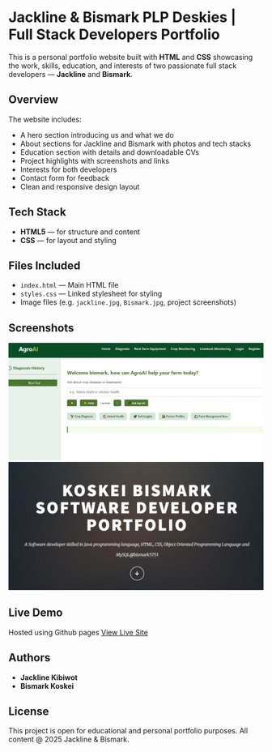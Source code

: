 # Jackline & Bismark PLP Deskies | Full Stack Developers Portfolio

This is a personal portfolio website built with **HTML** and **CSS** showcasing the work, skills, education, and interests of two passionate full stack developers — **Jackline** and **Bismark**.

## Overview

The website includes:

- A hero section introducing us and what we do
- About sections for Jackline and Bismark with photos and tech stacks
- Education section with details and downloadable CVs
- Project highlights with screenshots and links
- Interests for both developers
- Contact form for feedback
- Clean and responsive design layout


## Tech Stack

- **HTML5** — for structure and content
- **CSS** — for layout and styling



## Files Included

- `index.html` — Main HTML file
- `styles.css` — Linked stylesheet for styling
- Image files (e.g. `jackline.jpg`, `Bismark.jpg`, project screenshots)


## Screenshots

![AgroAI Screenshot](./jacky's_project.jpg)
![Portfolio Screenshot](./bismark's_project.jpg)

##  Live Demo

Hosted using Github pages
[View Live Site](https://jackychris12.github.io/July2025Cohort-Hackathon1/)  

## Authors

- **Jackline Kibiwot**
- **Bismark Koskei**



## License

This project is open for educational and personal portfolio purposes. All content @ 2025 Jackline & Bismark.
